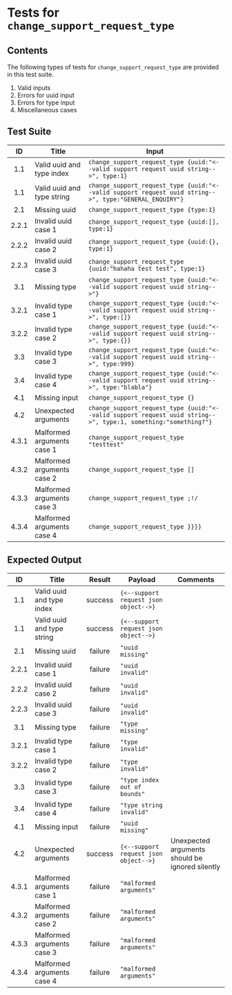 # Tests for `change_support_request_type`

## Contents
The following types of tests for `change_support_request_type` are provided in this test suite.
  1. Valid inputs
  2. Errors for uuid input
  3. Errors for type input
  4. Miscellaneous cases

## Test Suite
| ID    | Title                      | Input                                                                                                           |
| :---: | -------------------------- | --------------------------------------------------------------------------------------------------------------- |
| 1.1   | Valid uuid and type index  | `change_support_request_type {uuid:"<--valid support request uuid string-->", type:1}`                          |
| 1.1   | Valid uuid and type string | `change_support_request_type {uuid:"<--valid support request uuid string-->", type:"GENERAL_ENQUIRY"}`          |
| 2.1   | Missing uuid               | `change_support_request_type {type:1}`                                                                          |
| 2.2.1 | Invalid uuid case 1        | `change_support_request_type {uuid:[], type:1}`                                                                 |
| 2.2.2 | Invalid uuid case 2        | `change_support_request_type {uuid:{}, type:1}`                                                                 |
| 2.2.3 | Invalid uuid case 3        | `change_support_request_type {uuid:"hahaha test test", type:1}`                                                 |
| 3.1   | Missing type               | `change_support_request_type {uuid:"<--valid support request uuid string-->"}`                                  |
| 3.2.1 | Invalid type case 1        | `change_support_request_type {uuid:"<--valid support request uuid string-->", type:[]}`                         |
| 3.2.2 | Invalid type case 2        | `change_support_request_type {uuid:"<--valid support request uuid string-->", type:{}}`                         |
| 3.3   | Invalid type case 3        | `change_support_request_type {uuid:"<--valid support request uuid string-->", type:999}`                        |
| 3.4   | Invalid type case 4        | `change_support_request_type {uuid:"<--valid support request uuid string-->", type:"blabla"}`                   |
| 4.1   | Missing input              | `change_support_request_type {}`                                                                                |
| 4.2   | Unexpected arguments       | `change_support_request_type {uuid:"<--valid support request uuid string-->", type:1, something:"something?"}`  |
| 4.3.1 | Malformed arguments case 1 | `change_support_request_type "testtest"`                                                                        |
| 4.3.2 | Malformed arguments case 2 | `change_support_request_type []`                                                                                |
| 4.3.3 | Malformed arguments case 3 | `change_support_request_type ;!/`                                                                               |
| 4.3.4 | Malformed arguments case 4 | `change_support_request_type }}}}`                                                                              |

## Expected Output
| ID    | Title                      | Result  | Payload                               | Comments                                                      |
| :---: | -------------------------- | :-----: | ------------------------------------- | ------------------------------------------------------------- |
| 1.1   | Valid uuid and type index  | success | `{<--support request json object-->}` |                                                               |
| 1.1   | Valid uuid and type string | success | `{<--support request json object-->}` |                                                               |
| 2.1   | Missing uuid               | failure | `"uuid missing"`                      |                                                               |
| 2.2.1 | Invalid uuid case 1        | failure | `"uuid invalid"`                      |                                                               |
| 2.2.2 | Invalid uuid case 2        | failure | `"uuid invalid"`                      |                                                               |
| 2.2.3 | Invalid uuid case 3        | failure | `"uuid invalid"`                      |                                                               |
| 3.1   | Missing type               | failure | `"type missing"`                      |                                                               |
| 3.2.1 | Invalid type case 1        | failure | `"type invalid"`                      |                                                               |
| 3.2.2 | Invalid type case 2        | failure | `"type invalid"`                      |                                                               |
| 3.3   | Invalid type case 3        | failure | `"type index out of bounds"`          |                                                               |
| 3.4   | Invalid type case 4        | failure | `"type string invalid"`               |                                                               |
| 4.1   | Missing input              | failure | `"uuid missing"`                      |                                                               |
| 4.2   | Unexpected arguments       | success | `{<--support request json object-->}` | Unexpected arguments should be ignored silently               |
| 4.3.1 | Malformed arguments case 1 | failure | `"malformed arguments"`               |                                                               |
| 4.3.2 | Malformed arguments case 2 | failure | `"malformed arguments"`               |                                                               |
| 4.3.3 | Malformed arguments case 3 | failure | `"malformed arguments"`               |                                                               |
| 4.3.4 | Malformed arguments case 4 | failure | `"malformed arguments"`               |                                                               |
